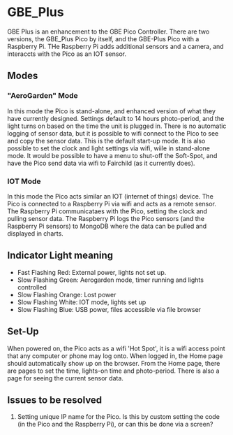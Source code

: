 # GBE_Plus
GBE Plus is an enhancement to the GBE Pico Controller.  There are two versions, the GBE_Plus Pico by itself, and the GBE-Plus Pico with a Raspberry Pi.  THe Raspberry Pi adds additional sensors and a camera,
and interaccts with the Pico as an IOT sensor.
## Modes
### "AeroGarden" Mode
In this mode the Pico is stand-alone, and enhanced version of what they have currently designed.  Settings default to 14 hours photo-period, and the light turns on based on the time the unit is plugged in.
There is no automatic logging of sensor data, but it is possible to wifi connect to the Pico to see and copy the sensor data.  This is the default start-up mode.
It is also possible to set the clock and light settings via wifi, wiile in stand-alone mode.  It would be possible to have a menu to shut-off the Soft-Spot, and have the Pico send data via wifi to Fairchild (as it currently does).
### IOT Mode
In this mode the Pico acts similar an IOT (internet of things) device.  The Pico is connected to a Raspberry Pi via wifi and acts as a remote sensor.
The Raspberry Pi communicataes with the Pico, setting the clock and pulling sensor data.  The Raspberry Pi logs the Pico sensors (and the Raspberry Pi sensors) to MongoDB where the data can be pulled and displayed in charts.
## Indicator Light meaning
* Fast Flashing Red: External power, lights not set up.
* Slow Flashing Green: Aerogarden mode, timer running and lights controlled
* Slow Flashing Orange: Lost power
* Slow Flashing White: IOT mode, lights set up
* Slow Flashing Blue: USB power, files accessible via file browser
## Set-Up
When powered on, the Pico acts as a wifi 'Hot Spot', it is a wifi access point that any computer or phone may log onto.  When logged in, the Home page should automatically show up on the browser.
From the Home page, there are pages to set the time, lights-on time and photo-period.  There is also a page for seeing the current sensor data.
## Issues to be resolved
1) Setting unique IP name for the Pico.  Is this by custom setting the code (in the Pico and the Raspberry Pi), or can this be done via a screen?
